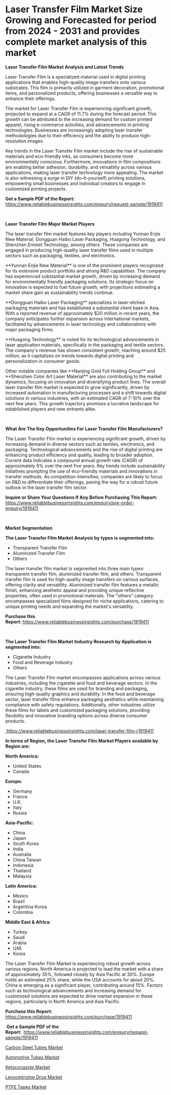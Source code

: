 <p><h1>Laser Transfer Film Market Size Growing and Forecasted for period from 2024 - 2031 and provides complete market analysis of this market</h1></p><p><strong>Laser Transfer Film Market Analysis and Latest Trends</strong></p>
<p><p>Laser Transfer Film is a specialized material used in digital printing applications that enables high-quality image transfers onto various substrates. This film is primarily utilized in garment decoration, promotional items, and personalized products, offering businesses a versatile way to enhance their offerings. </p><p>The market for Laser Transfer Film is experiencing significant growth, projected to expand at a CAGR of 11.7% during the forecast period. This growth can be attributed to the increasing demand for custom printed apparel, rising e-commerce activities, and advancements in printing technologies. Businesses are increasingly adopting laser transfer methodologies due to their efficiency and the ability to produce high-resolution images. </p><p>Key trends in the Laser Transfer Film market include the rise of sustainable materials and eco-friendly inks, as consumers become more environmentally conscious. Furthermore, innovations in film compositions are enabling better adhesion, durability, and versatility across various applications, making laser transfer technology more appealing. The market is also witnessing a surge in DIY (do-it-yourself) printing solutions, empowering small businesses and individual creators to engage in customized printing projects.</p></p>
<p><strong>Get a Sample PDF of the Report:&nbsp;</strong> <a href="https://www.reliablebusinessinsights.com/enquiry/request-sample/1919411?utm_campaign=57&utm_medium=2&utm_source=Github&utm_content=ia&utm_term=14112024&utm_id=laser-transfer-film">https://www.reliablebusinessinsights.com/enquiry/request-sample/1919411</a></p>
<p>&nbsp;</p>
<p><strong>Laser Transfer Film Major Market Players</strong></p>
<p><p>The laser transfer film market features key players including Yunnan Enjie New Material, Dongguan Haibo Laser Packaging, Huagong Technology, and Shenzhen Emmet Technology, among others. These companies are engaged in producing high-quality laser transfer films used in multiple sectors such as packaging, textiles, and electronics.</p><p>**Yunnan Enjie New Material** is one of the prominent players recognized for its extensive product portfolio and strong R&D capabilities. The company has experienced substantial market growth, driven by increasing demand for environmentally friendly packaging solutions. Its strategic focus on innovation is expected to fuel future growth, with projections estimating a market share gain as sustainability trends continue.</p><p>**Dongguan Haibo Laser Packaging** specializes in laser-etched packaging materials and has established a substantial client base in Asia. With a reported revenue of approximately $20 million in recent years, the company anticipates further expansion across international markets, facilitated by advancements in laser technology and collaborations with major packaging firms.</p><p>**Huagong Technology** is noted for its technological advancements in laser application materials, specifically in the packaging and textile sectors. The company's revenue has shown consistent growth, reaching around $25 million, as it capitalizes on trends towards digital printing and personalization in consumer goods.</p><p>Other notable companies like **Nanjing Gold Foil Holding Group** and **Shenzhen Color Art Laser Material** are also contributing to the market dynamics, focusing on innovation and diversifying product lines. The overall laser transfer film market is expected to grow significantly, driven by increased automation in manufacturing processes and a shift towards digital solutions in various industries, with an estimated CAGR of 7-10% over the next few years. This growth trajectory promises a lucrative landscape for established players and new entrants alike.</p></p>
<p>&nbsp;</p>
<p><strong>What Are The Key Opportunities For Laser Transfer Film Manufacturers?</strong></p>
<p><p>The Laser Transfer Film market is experiencing significant growth, driven by increasing demand in diverse sectors such as textiles, electronics, and packaging. Technological advancements and the rise of digital printing are enhancing product efficiency and quality, leading to broader adoption. Current data indicates a compound annual growth rate (CAGR) of approximately 6% over the next five years. Key trends include sustainability initiatives prompting the use of eco-friendly materials and innovations in transfer methods. As competition intensifies, companies are likely to focus on R&D to differentiate their offerings, paving the way for a robust future outlook in the laser transfer film sector.</p></p>
<p><strong>Inquire or Share Your Questions If Any Before Purchasing This Report:</strong> <a href="https://www.reliablebusinessinsights.com/enquiry/pre-order-enquiry/1919411?utm_campaign=57&utm_medium=2&utm_source=Github&utm_content=ia&utm_term=14112024&utm_id=laser-transfer-film">https://www.reliablebusinessinsights.com/enquiry/pre-order-enquiry/1919411</a></p>
<p>&nbsp;</p>
<p><strong>Market Segmentation</strong></p>
<p><strong>The Laser Transfer Film Market Analysis by types is segmented into:</strong></p>
<p><ul><li>Transparent Transfer Film</li><li>Aluminized Transfer Film</li><li>Others</li></ul></p>
<p><p>The laser transfer film market is segmented into three main types: transparent transfer film, aluminized transfer film, and others. Transparent transfer film is used for high-quality image transfers on various surfaces, offering clarity and versatility. Aluminized transfer film features a metallic finish, enhancing aesthetic appeal and providing unique reflective properties, often used in promotional materials. The "others" category encompasses specialized films designed for niche applications, catering to unique printing needs and expanding the market's versatility.</p></p>
<p><strong>Purchase this Report:&nbsp;</strong><a href="https://www.reliablebusinessinsights.com/purchase/1919411?utm_campaign=57&utm_medium=2&utm_source=Github&utm_content=ia&utm_term=14112024&utm_id=laser-transfer-film">https://www.reliablebusinessinsights.com/purchase/1919411</a></p>
<p>&nbsp;</p>
<p><strong>The Laser Transfer Film Market Industry Research by Application is segmented into:</strong></p>
<p><ul><li>Cigarette Industry</li><li>Food and Beverage Industry</li><li>Others</li></ul></p>
<p><p>The Laser Transfer Film market encompasses applications across various industries, including the cigarette and food and beverage sectors. In the cigarette industry, these films are used for branding and packaging, ensuring high-quality graphics and durability. In the food and beverage sector, laser transfer films enhance packaging aesthetics while maintaining compliance with safety regulations. Additionally, other industries utilize these films for labels and customized packaging solutions, providing flexibility and innovative branding options across diverse consumer products.</p></p>
<p><a href="https://www.reliablebusinessinsights.com/laser-transfer-film-r1919411?utm_campaign=57&utm_medium=2&utm_source=Github&utm_content=ia&utm_term=14112024&utm_id=laser-transfer-film">&nbsp;https://www.reliablebusinessinsights.com/laser-transfer-film-r1919411</a></p>
<p><strong>In terms of Region, the Laser Transfer Film Market Players available by Region are:</strong></p>
<p>
    <p> <strong> North America: </strong>
        <ul>
            <li>United States</li>
            <li>Canada</li>
        </ul>
        </p> 
    <p> <strong> Europe: </strong>
        <ul>
            <li>Germany</li>
            <li>France</li>
            <li>U.K.</li>
            <li>Italy</li>
            <li>Russia</li>
        </ul>
        </p> 
    <p> <strong> Asia-Pacific: </strong>
        <ul>
            <li>China</li>
            <li>Japan</li>
            <li>South Korea</li>
            <li>India</li>
            <li>Australia</li>
            <li>China Taiwan</li>
            <li>Indonesia</li>
            <li>Thailand</li>
            <li>Malaysia</li>
        </ul>
        </p> 
    <p> <strong> Latin America: </strong>
        <ul>
            <li>Mexico</li>
            <li>Brazil</li>
            <li>Argentina Korea</li>
            <li>Colombia</li>
        </ul>
        </p> 
    <p> <strong> Middle East & Africa: </strong>
        <ul>
            <li>Turkey</li>
            <li>Saudi</li>
            <li>Arabia</li>
            <li>UAE</li>
            <li>Korea</li>
        </ul>
    </p>
    </p>
<p><p>The Laser Transfer Film Market is experiencing robust growth across various regions. North America is projected to lead the market with a share of approximately 35%, followed closely by Asia Pacific at 30%. Europe holds an estimated 25% share, while the USA accounts for about 20%. China is emerging as a significant player, contributing around 15%. Factors such as technological advancements and increasing demand for customized solutions are expected to drive market expansion in these regions, particularly in North America and Asia Pacific.</p></p>
<p><strong>Purchase this Report: </strong><a href="https://www.reliablebusinessinsights.com/purchase/1919411?utm_campaign=57&utm_medium=2&utm_source=Github&utm_content=ia&utm_term=14112024&utm_id=laser-transfer-film">https://www.reliablebusinessinsights.com/purchase/1919411</a></p>
<p>&nbsp;<strong>Get a Sample PDF of the Report:&nbsp;&nbsp;</strong><a href="https://www.reliablebusinessinsights.com/enquiry/request-sample/1919411?utm_campaign=57&utm_medium=2&utm_source=Github&utm_content=ia&utm_term=14112024&utm_id=laser-transfer-film">https://www.reliablebusinessinsights.com/enquiry/request-sample/1919411</a></p>
<p><strong></strong></p>
<p><p><a href="https://github.com/AshrafKhan865/Market-Research-Report-List-1/blob/main/carbon-steel-tubes-market.md?utm_campaign=57&utm_medium=2&utm_source=Github&utm_content=ia&utm_term=14112024&utm_id=laser-transfer-film">Carbon Steel Tubes Market</a></p><p><a href="https://github.com/bmorecock/Market-Research-Report-List-5/blob/main/automotive-tubes-market.md?utm_campaign=57&utm_medium=2&utm_source=Github&utm_content=ia&utm_term=14112024&utm_id=laser-transfer-film">Automotive Tubes Market</a></p><p><a href="https://issuu.com/reportprime-2/docs/ketoconazole-market-size-2030.pptx_3544af68df31da?utm_campaign=57&utm_medium=2&utm_source=Github&utm_content=ia&utm_term=14112024&utm_id=laser-transfer-film">Ketoconazole Market</a></p><p><a href="https://issuu.com/reportprime-2/docs/levocetirizine-drug-market-size-203_310e105f28a80f?utm_campaign=57&utm_medium=2&utm_source=Github&utm_content=ia&utm_term=14112024&utm_id=laser-transfer-film">Levocetirizine Drug Market</a></p><p><a href="https://www.linkedin.com/pulse/ptfe-tapes-market-forecasts-trends-impact-analysis-2024-2031-jahce?utm_campaign=57&utm_medium=2&utm_source=Github&utm_content=ia&utm_term=14112024&utm_id=laser-transfer-film">PTFE Tapes Market</a></p></p>